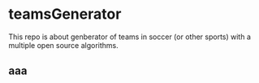 # teamsGenerator
This repo is about genberator of teams in soccer (or other sports) with a multiple open source algorithms.


## aaa

